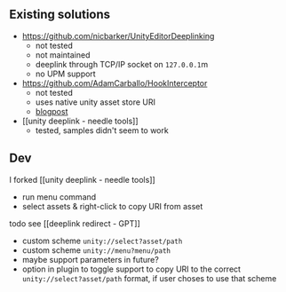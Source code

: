 
## Existing solutions
- https://github.com/nicbarker/UnityEditorDeeplinking 
	- not tested
	- not maintained
	- deeplink through TCP/IP socket on `127.0.0.1`m 
	- no UPM support
- https://github.com/AdamCarballo/HookInterceptor
	- not tested
	- uses native unity asset store URI
	- [blogpost](https://f10.dev/blog/using-a-stream-deck-in-unity/) 
- [[unity deeplink - needle tools]]
	- tested, samples didn't seem to work

## Dev
I forked [[unity deeplink - needle tools]]
- run menu command
- select assets & right-click to copy URI from asset

todo
see [[deeplink redirect - GPT]]
- custom scheme `unity://select?asset/path`
- custom scheme `unity://menu?menu/path`
- maybe support parameters in future?
- option in plugin to toggle support to copy URI to the correct `unity://select?asset/path` format, if user choses to use that scheme
